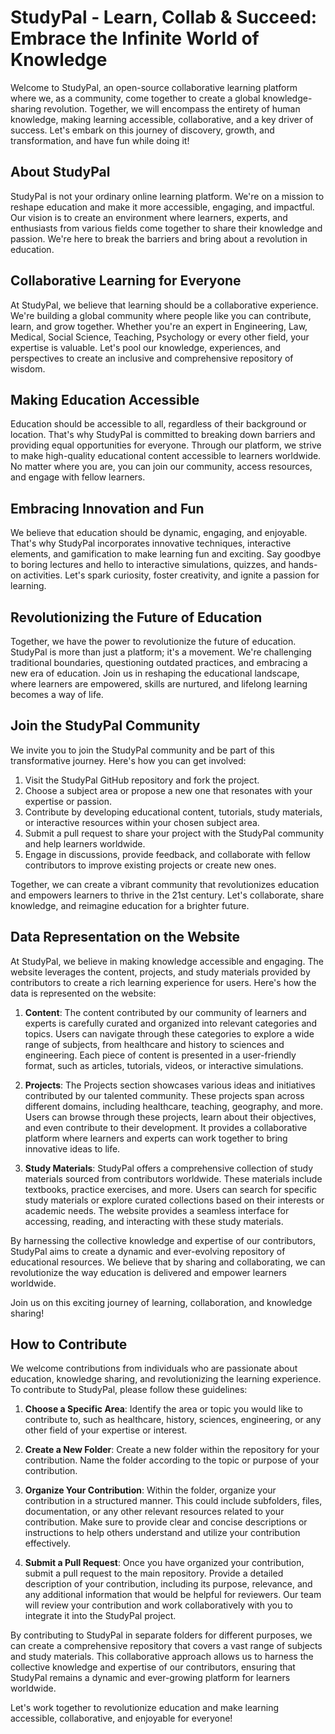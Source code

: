 # StudyPal - Learn, Collab & Succeed: Embrace the Infinite World of Knowledge

Welcome to StudyPal, an open-source collaborative learning platform where we, as a community, come together to create a global knowledge-sharing revolution. Together, we will encompass the entirety of human knowledge, making learning accessible, collaborative, and a key driver of success. Let's embark on this journey of discovery, growth, and transformation, and have fun while doing it!

## About StudyPal

StudyPal is not your ordinary online learning platform. We're on a mission to reshape education and make it more accessible, engaging, and impactful. Our vision is to create an environment where learners, experts, and enthusiasts from various fields come together to share their knowledge and passion. We're here to break the barriers and bring about a revolution in education.

## Collaborative Learning for Everyone

At StudyPal, we believe that learning should be a collaborative experience. We're building a global community where people like you can contribute, learn, and grow together. Whether you're an expert in Engineering, Law, Medical, Social Science, Teaching, Psychology or every other field, your expertise is valuable. Let's pool our knowledge, experiences, and perspectives to create an inclusive and comprehensive repository of wisdom.

## Making Education Accessible

Education should be accessible to all, regardless of their background or location. That's why StudyPal is committed to breaking down barriers and providing equal opportunities for everyone. Through our platform, we strive to make high-quality educational content accessible to learners worldwide. No matter where you are, you can join our community, access resources, and engage with fellow learners.

## Embracing Innovation and Fun

We believe that education should be dynamic, engaging, and enjoyable. That's why StudyPal incorporates innovative techniques, interactive elements, and gamification to make learning fun and exciting. Say goodbye to boring lectures and hello to interactive simulations, quizzes, and hands-on activities. Let's spark curiosity, foster creativity, and ignite a passion for learning.

## Revolutionizing the Future of Education

Together, we have the power to revolutionize the future of education. StudyPal is more than just a platform; it's a movement. We're challenging traditional boundaries, questioning outdated practices, and embracing a new era of education. Join us in reshaping the educational landscape, where learners are empowered, skills are nurtured, and lifelong learning becomes a way of life.

## Join the StudyPal Community

We invite you to join the StudyPal community and be part of this transformative journey. Here's how you can get involved:

1. Visit the StudyPal GitHub repository and fork the project.
2. Choose a subject area or propose a new one that resonates with your expertise or passion.
3. Contribute by developing educational content, tutorials, study materials, or interactive resources within your chosen subject area.
4. Submit a pull request to share your project with the StudyPal community and help learners worldwide.
5. Engage in discussions, provide feedback, and collaborate with fellow contributors to improve existing projects or create new ones.

Together, we can create a vibrant community that revolutionizes education and empowers learners to thrive in the 21st century. Let's collaborate, share knowledge, and reimagine education for a brighter future.


<!-- CONTRIBUTORS -->


## Data Representation on the Website

At StudyPal, we believe in making knowledge accessible and engaging. The website leverages the content, projects, and study materials provided by contributors to create a rich learning experience for users. Here's how the data is represented on the website:

1. **Content**: The content contributed by our community of learners and experts is carefully curated and organized into relevant categories and topics. Users can navigate through these categories to explore a wide range of subjects, from healthcare and history to sciences and engineering. Each piece of content is presented in a user-friendly format, such as articles, tutorials, videos, or interactive simulations.

2. **Projects**: The Projects section showcases various ideas and initiatives contributed by our talented community. These projects span across different domains, including healthcare, teaching, geography, and more. Users can browse through these projects, learn about their objectives, and even contribute to their development. It provides a collaborative platform where learners and experts can work together to bring innovative ideas to life.

3. **Study Materials**: StudyPal offers a comprehensive collection of study materials sourced from contributors worldwide. These materials include textbooks, practice exercises, and more. Users can search for specific study materials or explore curated collections based on their interests or academic needs. The website provides a seamless interface for accessing, reading, and interacting with these study materials.

By harnessing the collective knowledge and expertise of our contributors, StudyPal aims to create a dynamic and ever-evolving repository of educational resources. We believe that by sharing and collaborating, we can revolutionize the way education is delivered and empower learners worldwide.

Join us on this exciting journey of learning, collaboration, and knowledge sharing!

## How to Contribute

We welcome contributions from individuals who are passionate about education, knowledge sharing, and revolutionizing the learning experience. To contribute to StudyPal, please follow these guidelines:

1. **Choose a Specific Area**: Identify the area or topic you would like to contribute to, such as healthcare, history, sciences, engineering, or any other field of your expertise or interest.

2. **Create a New Folder**: Create a new folder within the repository for your contribution. Name the folder according to the topic or purpose of your contribution.

3. **Organize Your Contribution**: Within the folder, organize your contribution in a structured manner. This could include subfolders, files, documentation, or any other relevant resources related to your contribution. Make sure to provide clear and concise descriptions or instructions to help others understand and utilize your contribution effectively.

4. **Submit a Pull Request**: Once you have organized your contribution, submit a pull request to the main repository. Provide a detailed description of your contribution, including its purpose, relevance, and any additional information that would be helpful for reviewers. Our team will review your contribution and work collaboratively with you to integrate it into the StudyPal project.

By contributing to StudyPal in separate folders for different purposes, we can create a comprehensive repository that covers a vast range of subjects and study materials. This collaborative approach allows us to harness the collective knowledge and expertise of our contributors, ensuring that StudyPal remains a dynamic and ever-growing platform for learners worldwide.

Let's work together to revolutionize education and make learning accessible, collaborative, and enjoyable for everyone!
